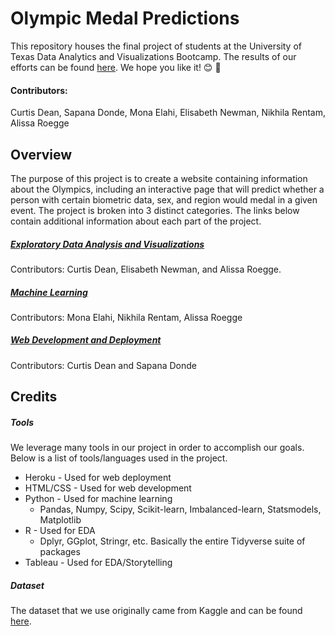 # Olympic Medal Predictions
This repository houses the final project of students at the University of Texas Data Analytics and Visualizations Bootcamp. The results of our efforts can be found [here](https://olympic-medal-predictions.herokuapp.com/). We hope you like it! :blush: :tada:

#### Contributors:

Curtis Dean, Sapana Donde, Mona Elahi, Elisabeth Newman, Nikhila Rentam, Alissa Roegge

## Overview

The purpose of this project is to create a website containing information about the Olympics, including an interactive page that will predict whether a person with certain biometric data, sex, and region would medal in a given event. The project is broken into 3 distinct categories. The links below contain additional information about each part of the project.

##### [Exploratory Data Analysis and Visualizations](https://github.com/cdeanatx/Olympic_Medal_Predictions/tree/main/exploratory_data_analysis)

Contributors: Curtis Dean, Elisabeth Newman, and Alissa Roegge. 

##### [Machine Learning](https://github.com/cdeanatx/Olympic_Medal_Predictions/tree/main/machine_learning)

Contributors: Mona Elahi, Nikhila Rentam, Alissa Roegge

##### [Web Development and Deployment](https://github.com/cdeanatx/Olympic_Medal_Predictions/tree/main/webdev)

Contributors: Curtis Dean and Sapana Donde

## Credits

##### Tools

We leverage many tools in our project in order to accomplish our goals. Below is a list of tools/languages used in the project.

- Heroku - Used for web deployment
- HTML/CSS - Used for web development
- Python - Used for machine learning
  - Pandas, Numpy, Scipy, Scikit-learn, Imbalanced-learn, Statsmodels, Matplotlib
- R - Used for EDA
  - Dplyr, GGplot, Stringr, etc. Basically the entire Tidyverse suite of packages
- Tableau - Used for EDA/Storytelling

##### Dataset

The dataset that we use originally came from Kaggle and can be found [here](https://www.kaggle.com/heesoo37/120-years-of-olympic-history-athletes-and-results).

